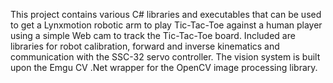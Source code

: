 This project contains various C# libraries and executables that can be used to get a Lynxmotion robotic arm to play Tic-Tac-Toe against a human player using a simple Web cam to track the Tic-Tac-Toe board. Included are libraries for robot calibration, forward and inverse kinematics and communication with the SSC-32 servo controller. The vision system is built upon the Emgu CV .Net wrapper for the OpenCV image processing library.